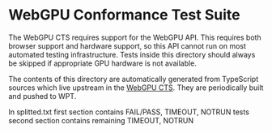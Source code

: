 # WebGPU Conformance Test Suite

The WebGPU CTS requires support for the WebGPU API. This requires both browser
support and hardware support, so this API cannot run on most automated testing
infrastructure. Tests inside this directory should always be skipped if
appropriate GPU hardware is not available.

The contents of this directory are automatically generated from TypeScript
sources which live upstream in the [WebGPU CTS](https://github.com/gpuweb/cts).
They are periodically built and pushed to WPT.

In splitted.txt first section contains FAIL/PASS, TIMEOUT, NOTRUN tests
second section contains remaining TIMEOUT, NOTRUN